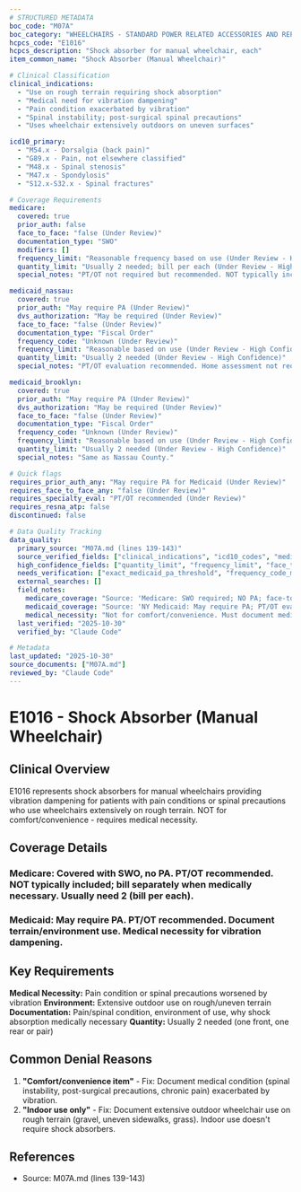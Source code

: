 ```yaml
---
# STRUCTURED METADATA
boc_code: "M07A"
boc_category: "WHEELCHAIRS - STANDARD POWER RELATED ACCESSORIES AND REPAIRS"
hcpcs_code: "E1016"
hcpcs_description: "Shock absorber for manual wheelchair, each"
item_common_name: "Shock Absorber (Manual Wheelchair)"

# Clinical Classification
clinical_indications:
  - "Use on rough terrain requiring shock absorption"
  - "Medical need for vibration dampening"
  - "Pain condition exacerbated by vibration"
  - "Spinal instability; post-surgical spinal precautions"
  - "Uses wheelchair extensively outdoors on uneven surfaces"

icd10_primary:
  - "M54.x - Dorsalgia (back pain)"
  - "G89.x - Pain, not elsewhere classified"
  - "M48.x - Spinal stenosis"
  - "M47.x - Spondylosis"
  - "S12.x-S32.x - Spinal fractures"

# Coverage Requirements
medicare:
  covered: true
  prior_auth: false
  face_to_face: "false (Under Review)"
  documentation_type: "SWO"
  modifiers: []
  frequency_limit: "Reasonable frequency based on use (Under Review - High Confidence)"
  quantity_limit: "Usually 2 needed; bill per each (Under Review - High Confidence)"
  special_notes: "PT/OT not required but recommended. NOT typically included in wheelchair base; separately billable when medically necessary. Bill per each shock absorber. KU modifier may apply with complex rehab manual wheelchairs."

medicaid_nassau:
  covered: true
  prior_auth: "May require PA (Under Review)"
  dvs_authorization: "May be required (Under Review)"
  face_to_face: "false (Under Review)"
  documentation_type: "Fiscal Order"
  frequency_code: "Unknown (Under Review)"
  frequency_limit: "Reasonable based on use (Under Review - High Confidence)"
  quantity_limit: "Usually 2 needed (Under Review - High Confidence)"
  special_notes: "PT/OT evaluation recommended. Home assessment not required for accessory alone. Detailed medical necessity. Documentation of terrain/environment."

medicaid_brooklyn:
  covered: true
  prior_auth: "May require PA (Under Review)"
  dvs_authorization: "May be required (Under Review)"
  face_to_face: "false (Under Review)"
  documentation_type: "Fiscal Order"
  frequency_code: "Unknown (Under Review)"
  frequency_limit: "Reasonable based on use (Under Review - High Confidence)"
  quantity_limit: "Usually 2 needed (Under Review - High Confidence)"
  special_notes: "Same as Nassau County."

# Quick flags
requires_prior_auth_any: "May require PA for Medicaid (Under Review)"
requires_face_to_face_any: "false (Under Review)"
requires_specialty_eval: "PT/OT recommended (Under Review)"
requires_resna_atp: false
discontinued: false

# Data Quality Tracking
data_quality:
  primary_source: "M07A.md (lines 139-143)"
  source_verified_fields: ["clinical_indications", "icd10_codes", "medicare_covered", "medicare_no_pa", "medicare_swo", "pt_ot_recommended", "not_typically_included", "separately_billable", "bill_per_each", "usually_2_needed", "medicaid_may_require_pa", "medicaid_pt_ot_recommended"]
  high_confidence_fields: ["quantity_limit", "frequency_limit", "face_to_face"]
  needs_verification: ["exact_medicaid_pa_threshold", "frequency_code_medicaid", "ku_modifier_applicability"]
  external_searches: []
  field_notes:
    medicare_coverage: "Source: 'Medicare: SWO required; NO PA; face-to-face not required for accessory alone; PT/OT not required but recommended; RESNA ATP not required; reasonable frequency based on use; written order; medical necessity for shock absorption; documentation of pain condition or spinal precautions; justification for vibration dampening; environment of use documentation; NOT typically included in wheelchair base; separately billable when medically necessary; bill per each shock absorber (usually 2 needed); KU modifier may apply with complex rehab manual wheelchairs.'"
    medicaid_coverage: "Source: 'NY Medicaid: May require PA; PT/OT evaluation recommended; home assessment not required for accessory alone; signed fiscal order; detailed medical necessity; documentation of terrain/environment.'"
    medical_necessity: "Not for comfort/convenience. Must document medical condition (pain, spinal instability, post-surgical precautions) exacerbated by vibration from rough terrain wheelchair use."
  last_verified: "2025-10-30"
  verified_by: "Claude Code"

# Metadata
last_updated: "2025-10-30"
source_documents: ["M07A.md"]
reviewed_by: "Claude Code"
---
```


# E1016 - Shock Absorber (Manual Wheelchair)

## Clinical Overview

E1016 represents shock absorbers for manual wheelchairs providing vibration dampening for patients with pain conditions or spinal precautions who use wheelchairs extensively on rough terrain. NOT for comfort/convenience - requires medical necessity.

## Coverage Details

### Medicare: Covered with SWO, no PA. PT/OT recommended. NOT typically included; bill separately when medically necessary. Usually need 2 (bill per each).

### Medicaid: May require PA. PT/OT recommended. Document terrain/environment use. Medical necessity for vibration dampening.

## Key Requirements

**Medical Necessity:** Pain condition or spinal precautions worsened by vibration
**Environment:** Extensive outdoor use on rough/uneven terrain
**Documentation:** Pain/spinal condition, environment of use, why shock absorption medically necessary
**Quantity:** Usually 2 needed (one front, one rear or pair)

## Common Denial Reasons

1. **"Comfort/convenience item"** - Fix: Document medical condition (spinal instability, post-surgical precautions, chronic pain) exacerbated by vibration.
2. **"Indoor use only"** - Fix: Document extensive outdoor wheelchair use on rough terrain (gravel, uneven sidewalks, grass). Indoor use doesn't require shock absorbers.

## References
- Source: M07A.md (lines 139-143)
